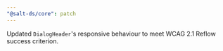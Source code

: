 ```yaml
---
"@salt-ds/core": patch
---
```


Updated `DialogHeader`'s responsive behaviour to meet WCAG 2.1 Reflow success criterion.
